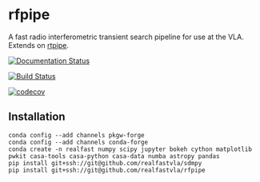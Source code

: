 # rfpipe

A fast radio interferometric transient search pipeline for use at the VLA. 
Extends on [rtpipe](http://github.com/caseyjlaw/rtpipe).


[![Documentation Status](https://readthedocs.org/projects/rfpipe/badge/?version=latest)](http://rfpipe.readthedocs.io/en/latest/?badge=latest)

[![Build Status](https://travis-ci.org/realfastvla/rfpipe.svg?branch=master)](https://travis-ci.org/realfastvla/rfpipe)

[![codecov](https://codecov.io/gh/realfastvla/rfpipe/branch/master/graph/badge.svg)](https://codecov.io/gh/realfastvla/rfpipe)

## Installation

```
conda config --add channels pkgw-forge
conda config --add channels conda-forge
conda create -n realfast numpy scipy jupyter bokeh cython matplotlib pwkit casa-tools casa-python casa-data numba astropy pandas
pip install git+ssh://git@github.com/realfastvla/sdmpy
pip install git+ssh://git@github.com/realfastvla/rfpipe
```